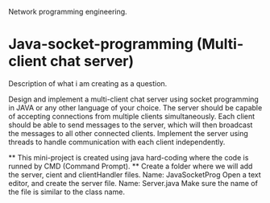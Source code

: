 Network programming engineering.
# Java-socket-programming (Multi-client chat server)

 Description of what i am creating as a question.
 
 Design and implement a multi-client chat server using socket programming in JAVA or any other language of your choice. The server should be capable of accepting connections from multiple clients simultaneously. Each client should be able to send messages to the server, which will then broadcast the messages to all other connected clients. Implement the server using threads to handle communication with each client independently. 

 ** This mini-project is created using java hard-coding where the code is runned by CMD (Command Prompt).
 ** Create a folder where we will add the server, cient and clientHandler files. Name: JavaSocketProg
 Open a text editor, and create the server file. Name: Server.java 
 Make sure the name of the file is similar to the class name.
 
